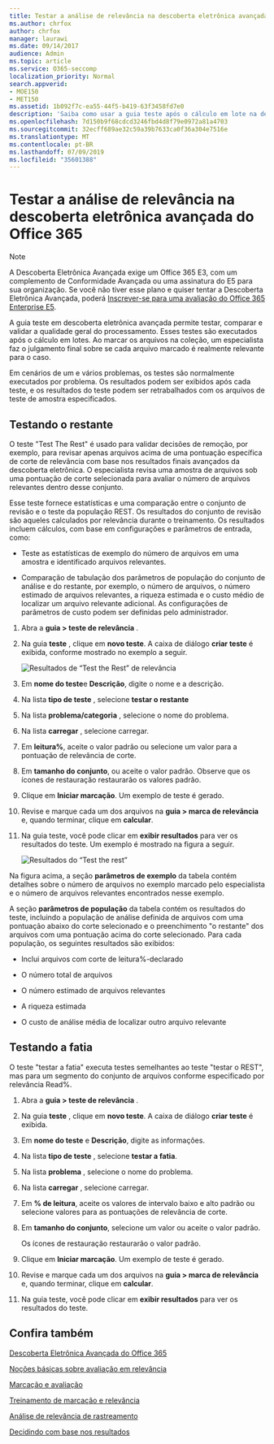 ```yaml
---
title: Testar a análise de relevância na descoberta eletrônica avançada do Office 365
ms.author: chrfox
author: chrfox
manager: laurawi
ms.date: 09/14/2017
audience: Admin
ms.topic: article
ms.service: O365-seccomp
localization_priority: Normal
search.appverid:
- MOE150
- MET150
ms.assetid: 1b092f7c-ea55-44f5-b419-63f3458fd7e0
description: 'Saiba como usar a guia teste após o cálculo em lote na descoberta eletrônica avançada do Office 365 para testar, comparar e validar a qualidade geral do processamento.  '
ms.openlocfilehash: 7d150b9f68cdcd3246fbd4d8f79e0972a81a4703
ms.sourcegitcommit: 32ecff689ae32c59a39b7633ca0f36a304e7516e
ms.translationtype: MT
ms.contentlocale: pt-BR
ms.lasthandoff: 07/09/2019
ms.locfileid: "35601388"
---
```

# <a name="test-relevance-analysis-in-office-365-advanced-ediscovery"></a>Testar a análise de relevância na descoberta eletrônica avançada do Office 365

> [!NOTE]
> A Descoberta Eletrônica Avançada exige um Office 365 E3, com um complemento de Conformidade Avançada ou uma assinatura do E5 para sua organização. Se você não tiver esse plano e quiser tentar a Descoberta Eletrônica Avançada, poderá [Inscrever-se para uma avaliação do Office 365 Enterprise E5](https://go.microsoft.com/fwlink/p/?LinkID=698279). 
  
A guia teste em descoberta eletrônica avançada permite testar, comparar e validar a qualidade geral do processamento. Esses testes são executados após o cálculo em lotes. Ao marcar os arquivos na coleção, um especialista faz o julgamento final sobre se cada arquivo marcado é realmente relevante para o caso. 
  
Em cenários de um e vários problemas, os testes são normalmente executados por problema. Os resultados podem ser exibidos após cada teste, e os resultados do teste podem ser retrabalhados com os arquivos de teste de amostra especificados.
  
## <a name="testing-the-rest"></a>Testando o restante

O teste "Test The Rest" é usado para validar decisões de remoção, por exemplo, para revisar apenas arquivos acima de uma pontuação específica de corte de relevância com base nos resultados finais avançados da descoberta eletrônica. O especialista revisa uma amostra de arquivos sob uma pontuação de corte selecionada para avaliar o número de arquivos relevantes dentro desse conjunto.
  
Esse teste fornece estatísticas e uma comparação entre o conjunto de revisão e o teste da população REST. Os resultados do conjunto de revisão são aqueles calculados por relevância durante o treinamento. Os resultados incluem cálculos, com base em configurações e parâmetros de entrada, como:
  
- Teste as estatísticas de exemplo do número de arquivos em uma amostra e identificado arquivos relevantes. 
    
- Comparação de tabulação dos parâmetros de população do conjunto de análise e do restante, por exemplo, o número de arquivos, o número estimado de arquivos relevantes, a riqueza estimada e o custo médio de localizar um arquivo relevante adicional. As configurações de parâmetros de custo podem ser definidas pelo administrador.
    
1. Abra a **guia \> teste de relevância** . 
    
2. Na guia **teste** , clique em **novo teste**. A caixa de diálogo **criar teste** é exibida, conforme mostrado no exemplo a seguir. 
    
    ![Resultados de “Test the Rest” de relevância](media/46e6898a-f929-4fd0-88d9-6f91d04b6ce2.png)
  
3. Em **nome do teste**e **Descrição**, digite o nome e a descrição.
    
4. Na lista **tipo de teste** , selecione **testar o restante**
    
5. Na lista **problema/categoria** , selecione o nome do problema. 
    
6. Na lista **carregar** , selecione carregar. 
    
7. Em **leitura%**, aceite o valor padrão ou selecione um valor para a pontuação de relevância de corte. 
    
8. Em **tamanho do conjunto**, ou aceite o valor padrão. Observe que os ícones de restauração restaurarão os valores padrão.
    
9. Clique em **Iniciar marcação**. Um exemplo de teste é gerado.
    
10. Revise e marque cada um dos arquivos na **guia \> marca de relevância** e, quando terminar, clique em **calcular**.
    
11. Na guia teste, você pode clicar em **exibir resultados** para ver os resultados do teste. Um exemplo é mostrado na figura a seguir. 
    
    ![Resultados do “Test the rest”](media/b95744a9-047d-4c29-992d-04fa7e58e58a.png)
  
Na figura acima, a seção **parâmetros de exemplo** da tabela contém detalhes sobre o número de arquivos no exemplo marcado pelo especialista e o número de arquivos relevantes encontrados nesse exemplo. 
  
A seção **parâmetros de população** da tabela contém os resultados do teste, incluindo a população de análise definida de arquivos com uma pontuação abaixo do corte selecionado e o preenchimento "o restante" dos arquivos com uma pontuação acima do corte selecionado. Para cada população, os seguintes resultados são exibidos: 
  
- Inclui arquivos com corte de leitura%-declarado
    
- O número total de arquivos 
    
- O número estimado de arquivos relevantes 
    
- A riqueza estimada 
    
- O custo de análise média de localizar outro arquivo relevante
    
## <a name="testing-the-slice"></a>Testando a fatia

O teste "testar a fatia" executa testes semelhantes ao teste "testar o REST", mas para um segmento do conjunto de arquivos conforme especificado por relevância Read%.
  
1. Abra a **guia \> teste de relevância** . 
    
2. Na guia **teste** , clique em **novo teste**. A caixa de diálogo **criar teste** é exibida. 
    
3. Em **nome do teste** e **Descrição**, digite as informações.
    
4. Na lista **tipo de teste** , selecione **testar a fatia**.
    
5. Na lista **problema** , selecione o nome do problema. 
    
6. Na lista **carregar** , selecione carregar. 
    
7. Em **% de leitura**, aceite os valores de intervalo baixo e alto padrão ou selecione valores para as pontuações de relevância de corte. 
    
8. Em **tamanho do conjunto**, selecione um valor ou aceite o valor padrão.
    
    Os ícones de restauração restaurarão o valor padrão.
    
9. Clique em **Iniciar marcação**. Um exemplo de teste é gerado.
    
10. Revise e marque cada um dos arquivos na **guia \> marca de relevância** e, quando terminar, clique em **calcular**. 
    
11. Na guia teste, você pode clicar em **exibir resultados** para ver os resultados do teste. 
    
## <a name="see-also"></a>Confira também

[Descoberta Eletrônica Avançada do Office 365](office-365-advanced-ediscovery.md)
  
[Noções básicas sobre avaliação em relevância](assessment-in-relevance-in-advanced-ediscovery.md)
  
[Marcação e avaliação](tagging-and-assessment-in-advanced-ediscovery.md)
  
[Treinamento de marcação e relevância](tagging-and-relevance-training-in-advanced-ediscovery.md)
  
[Análise de relevância de rastreamento](track-relevance-analysis-in-advanced-ediscovery.md)
  
[Decidindo com base nos resultados](decision-based-on-the-results-in-advanced-ediscovery.md)

